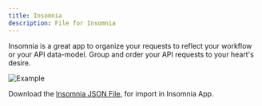 ```yaml
---
title: Insomnia
description: File for Insomnia
---
```


Insomnia is a great app to organize your requests to reflect your workflow or your API data-model. Group and order your API requests to your heart's desire.

![Example](https://i.imgur.com/7OHqBWW.png)

<p>
Download the
<a href="/json/insomnia.json" download>Insomnia JSON File,</a> for import in Insomnia App.
</p>
